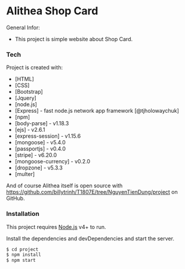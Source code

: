 # Alithea Shop Card

General Infor: 
-    This project is simple website about Shop Card.


### Tech

Project is created with:

* [HTML]
* [CSS]
* [Bootstrap]
* [Jquery] 
* [node.js]
* [Express] - fast node.js network app framework [@tjholowaychuk]
* [npm] 
* [body-parse] - v1.18.3
* [ejs] - v2.6.1
* [express-session] - v1.15.6
* [mongoose] - v5.4.0
* [passportjs] - v0.4.0
* [stripe] - v6.20.0
* [mongoose-currency] - v0.2.0
* [dropzone] - v5.3.3
* [multer]

And of course Alithea itself is open source with https://github.com/billytrinh/T1807E/tree/NguyenTienDung/project
on GitHub.

### Installation

This project requires [Node.js](https://nodejs.org/) v4+ to run.

Install the dependencies and devDependencies and start the server.

```sh
$ cd project
$ npm install
$ npm start
```



